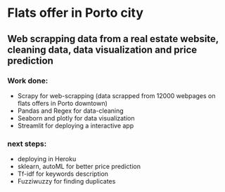 # Flats offer in Porto city
## Web scrapping data from a real estate website, cleaning data, data visualization and price prediction


### Work done:

* Scrapy for web-scrapping (data scrapped from 12000 webpages on flats offers in Porto downtown)
* Pandas and Regex for data-cleaning
* Seaborn and plotly for data visualization
* Streamlit for deploying a interactive app



### next steps:

* deploying in Heroku
* sklearn, autoML for better price prediction
* Tf-idf for keywords description
* Fuzziwuzzy for finding duplicates
